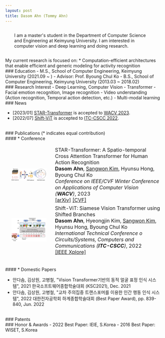 ```yaml
---
layout: post
title: Dasom Ahn (Tommy Ahn) 
---
```


<p style='margin: 0.3in;'>
 I am a master's student in the Department of Computer Science and Engineering at Keimyung University.
 I am interested in computer vision and deep learning and doing research. 
</p>
 My current research is focused on:
   * Computation-efficient architectures that enable efficient and generic modeling for activity recognition

<br>
### Education
 - M.S., School of Computer Engineering, Keimyung University (2021.09 ~ ) - Advisor: Prof. Byoung Chul Ko
 - B.S., School of Computer Engineering, Keimyung University (2013.03 ~ 2018.02)

<br>
### Research Interest
 - Deep Learning, Computer Vision
 - Transformer
 - Facial emotion recognition, Image recognition
 - Video understanding (Action recognition, Temporal action detection, etc.)
 - Multi-modal learning

<br>
### News

* [2023/01] <a href='https://arxiv.org/abs/2210.07503'>STAR-Transformer</a> is accepted to <a href='https://wacv2023.thecvf.com/'>WACV 2023</a>.
* [2022/07] <a href='https://ieeexplore.ieee.org/document/9895100'>Shift-ViT</a> is accepted to <a href='https://www.itc-cscc2022.org/'>ITC-CSCC 2022</a>.

<br>
### Publications
(* indicates equal contribution)

<br>
####  * Conference
<table style="width:100%;border:0px;border-spacing:0px;border-collapse:separate;margin-right:auto;margin-left:auto;font-size:12pt;">
 <tbody>
    <tr>
      <td style="padding:20px;width:30%;max-width:30%" align="center">
        <img style="width:100%;max-width:100%" src="../img/star.png" alt="dise">
      </td>
      <td width="75%" valign="center">
        <papertitle>STAR-Transformer: A Spatio-temporal Cross Attention Transformer for Human Action Recognition
        <br>
        <strong>Dasom Ahn</strong>, 
        <a href="https://jumpsnack.github.io/"> Sangwon Kim</a>, Hyunsu Hong, Byoung Chul Ko
        <br>
        <em>Conference on IEEE/CVF Winter Conference on Applications of Computer Vision (<strong>WACV</strong>)</em>, 2023
        <br>
        <a href="https://arxiv.org/abs/2210.07503">[arXiv]</a>
        <a href="https://openaccess.thecvf.com/content/WACV2023/papers/Ahn_STAR-Transformer_A_Spatio-Temporal_Cross_Attention_Transformer_for_Human_Action_Recognition_WACV_2023_paper.pdf">[CVF]</a>
      </td>
    <tr>
      <td style="padding:20px;width:30%;max-width:30%" align="center">
        <img style="width:100%;max-width:100%" src="../img/shift.png" alt="dise">
      </td>
      <td width="75%" valign="center">
        <papertitle>Shift-ViT: Siamese Vision Transformer using Shifted Branches
        <br>
        <strong>Dasom Ahn</strong>, 
        Hyeongjin Kim, <a href="https://jumpsnack.github.io/"> Sangwon Kim</a>, Hyunsu Hong, Byoung Chul Ko
        <br>
        <em>International Technical Conference o Circuits/Systems, Computers and Communications (<strong>ITC-CSCC</strong>)</em>, 2022
        <br>
        <a href="https://ieeexplore.ieee.org/document/9895100">[IEEE Xplore]</a>                
        <br>
      </td>
    </tr>
  </tbody>
</table>

<br>
####  * Domestic Papers   
         
 - 안다솜, 김상원, 고병철, "Vision Transformer기반의 동적 얼굴 표정 인식 시스템", 2021 한국소프트웨어종합학술대회 (KSC2021), Dec. 2021        
 - 안다솜, 김상원, 고병철, "교차 주의집중 트랜스포머를 이용한 인간 행동 인식 시스템", 2022 대한전자공학회 하계종합학술대회 (Best Paper Award), pp. 839-840, Jun. 2022      
         
<br>    
### Patents     
         
<br>
### Honor & Awards     
 - 2022 Best Paper: IEIE, S.Korea    
 - 2016 Best Paper: WISET, S.Korea      
     
  

